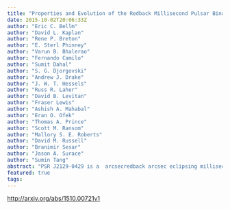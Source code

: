 ```yaml
---
title: "Properties and Evolution of the Redback Millisecond Pulsar Binary PSR   J2129-0429"
date: 2015-10-02T20:06:33Z
author: "Eric C. Bellm"
author: "David L. Kaplan"
author: "Rene P. Breton"
author: "E. Sterl Phinney"
author: "Varun B. Bhalerao"
author: "Fernando Camilo"
author: "Sumit Dahal"
author: "S. G. Djorgovski"
author: "Andrew J. Drake"
author: "J. W. T. Hessels"
author: "Russ R. Laher"
author: "David B. Levitan"
author: "Fraser Lewis"
author: "Ashish A. Mahabal"
author: "Eran O. Ofek"
author: "Thomas A. Prince"
author: "Scott M. Ransom"
author: "Mallory S. E. Roberts"
author: "David M. Russell"
author: "Branimir Sesar"
author: "Jason A. Surace"
author: "Sumin Tang"
abstract: "PSR J2129-0429 is a  arcsecredback arcsec eclipsing millisecond pulsar binary with an unusually long 15.2 hour orbit. It was discovered by the Green Bank Telescope in a targeted search of unidentified Fermi gamma-ray sources. The pulsar companion is optically bright (mean $m_R = 16.6$ mag), allowing us to construct the longest baseline photometric dataset available for such a system. We present ten years of archival and new photometry of the companion from LINEAR, CRTS, PTF, the Palomar 60-inch, and LCOGT. Radial velocity spectroscopy using the Double-Beam Spectrograph on the Palomar 200-inch indicates that the pulsar is massive: $1.74pm0.18 M_odot$. The G-type pulsar companion has mass $0.44pm0.04 M_odot$, one of the heaviest known redback companions. It is currently 95% Roche-lobe filling and only mildly irradiated by the pulsar. We identify a clear 13.1 mmag yr$^{-1}$ secular decline in the mean magnitude of the companion as well as smaller-scale variations in the optical lightcurve shape. This behavior may indicate that the companion is cooling. Binary evolution calculations indicate that PSR J2129-0429 has an orbital period almost exactly at the bifurcation period between systems that converge into tighter orbits as black widows and redbacks and those that diverge into wider pulsar--white dwarf binaries. Its eventual fate may depend on whether it undergoes future episodes of mass transfer and increased irradiation."
featured: true
tags:
---
```

http://arxiv.org/abs/1510.00721v1